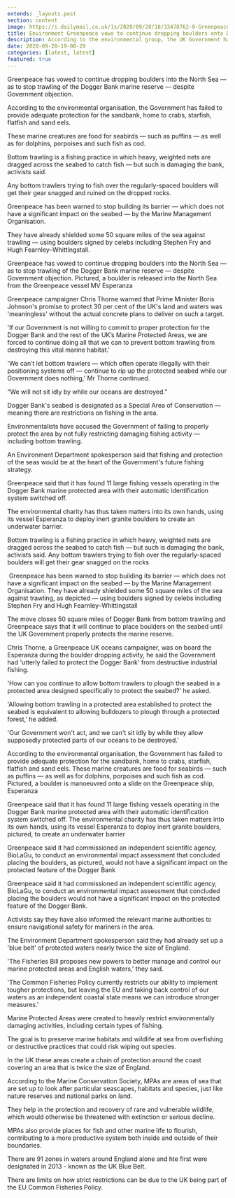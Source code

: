 ```yaml
---
extends: _layouts.post
section: content
image: https://i.dailymail.co.uk/1s/2020/09/28/18/33478762-0-Greenpeace_has_vowed_to_continue_dropping_boulders_into_the_Nort-a-10_1601314199035.jpg 
title: Environment Greenpeace vows to continue dropping boulders onto Dogger Bank to stop harmful trawling 
description: According to the environmental group, the UK Government has failed to provide adequate protection for the sandbank, home to crabs, starfish, flatfish and sand eels. 
date: 2020-09-28-19-00-29 
categories: [latest, latest] 
featured: true 
--- 
```

Greenpeace has vowed to continue dropping boulders into the North Sea — as to stop trawling of the Dogger Bank marine reserve — despite Government objection.

According to the environmental organisation, the Government has failed to provide adequate protection for the sandbank, home to crabs, starfish, flatfish and sand eels.

These marine creatures are food for seabirds — such as puffins — as well as for dolphins, porpoises and such fish as cod. 

Bottom trawling is a fishing practice in which heavy, weighted nets are dragged across the seabed to catch fish — but such is damaging the bank, activists said. 

Any bottom trawlers trying to fish over the regularly-spaced boulders will get their gear snagged and ruined on the dropped rocks. 

Greenpeace has been warned to stop building its barrier — which does not have a significant impact on the seabed — by the Marine Management Organisation.

They have already shielded some 50 square miles of the sea against trawling — using boulders signed by celebs including Stephen Fry and Hugh Fearnley–Whittingstall.

Greenpeace has vowed to continue dropping boulders into the North Sea — as to stop trawling of the Dogger Bank marine reserve — despite Government objection. Pictured, a boulder is released into the North Sea from the Greenpeace vessel MV Esperanza

Greenpeace campaigner Chris Thorne warned that Prime Minister Boris Johnson's promise to protect 30 per cent of the UK's land and waters was 'meaningless' without the actual concrete plans to deliver on such a target.

'If our Government is not willing to commit to proper protection for the Dogger Bank and the rest of the UK’s Marine Protected Areas, we are forced to continue doing all that we can to prevent bottom trawling from destroying this vital marine habitat.'

'We can’t let bottom trawlers — which often operate illegally with their positioning systems off — continue to rip up the protected seabed while our Government does nothing,' Mr Thorne continued.

“We will not sit idly by while our oceans are destroyed.”

Dogger Bank's seabed is designated as a Special Area of Conservation — meaning there are restrictions on fishing in the area.

Environmentalists have accused the Government of failing to properly protect the area by not fully restricting damaging fishing activity — including bottom trawling.

An Environment Department spokesperson said that fishing and protection of the seas would be at the heart of the Government's future fishing strategy. 

Greenpeace said that it has found 11 large fishing vessels operating in the Dogger Bank marine protected area with their automatic identification system switched off. 

The environmental charity has thus taken matters into its own hands, using its vessel Esperanza to deploy inert granite boulders to create an underwater barrier.

Bottom trawling is a fishing practice in which heavy, weighted nets are dragged across the seabed to catch fish — but such is damaging the bank, activists said. Any bottom trawlers trying to fish over the regularly-spaced boulders will get their gear snagged on the rocks

 Greenpeace has been warned to stop building its barrier — which does not have a significant impact on the seabed — by the Marine Management Organisation. They have already shielded some 50 square miles of the sea against trawling, as depicted — using boulders signed by celebs including Stephen Fry and Hugh Fearnley–Whittingstall

The move closes 50 square miles of Dogger Bank from bottom trawling and Greenpeace says that it will continue to place boulders on the seabed until the UK Government properly protects the marine reserve.

Chris Thorne, a Greenpeace UK oceans campaigner, was on board the Esperanza during the boulder dropping activity, he said the Government had 'utterly failed to protect the Dogger Bank' from destructive industrial fishing. 

'How can you continue to allow bottom trawlers to plough the seabed in a protected area designed specifically to protect the seabed?' he asked.

'Allowing bottom trawling in a protected area established to protect the seabed is equivalent to allowing bulldozers to plough through a protected forest,' he added.

'Our Government won't act, and we can't sit idly by while they allow supposedly protected parts of our oceans to be destroyed.'

According to the environmental organisation, the Government has failed to provide adequate protection for the sandbank, home to crabs, starfish, flatfish and sand eels. These marine creatures are food for seabirds — such as puffins — as well as for dolphins, porpoises and such fish as cod. Pictured, a boulder is manoeuvred onto a slide on the Greenpeace ship, Esperanza

Greenpeace said that it has found 11 large fishing vessels operating in the Dogger Bank marine protected area with their automatic identification system switched off. The environmental charity has thus taken matters into its own hands, using its vessel Esperanza to deploy inert granite boulders, pictured, to create an underwater barrier 

Greenpeace said it had commissioned an independent scientific agency, BioLaGu, to conduct an environmental impact assessment that concluded placing the boulders, as pictured, would not have a significant impact on the protected feature of the Dogger Bank

Greenpeace said it had commissioned an independent scientific agency, BioLaGu, to conduct an environmental impact assessment that concluded placing the boulders would not have a significant impact on the protected feature of the Dogger Bank.

Activists say they have also informed the relevant marine authorities to ensure navigational safety for mariners in the area.

The Environment Department spokesperson said they had already set up a 'blue belt' of protected waters nearly twice the size of England.

'The Fisheries Bill proposes new powers to better manage and control our marine protected areas and English waters,' they said.

'The Common Fisheries Policy currently restricts our ability to implement tougher protections, but leaving the EU and taking back control of our waters as an independent coastal state means we can introduce stronger measures.'

Marine Protected Areas were created to heavily restrict environmentally damaging activities, including certain types of fishing. 

The goal is to preserve marine habitats and wildlife at sea from overfishing or destructive practices that could risk wiping out species.

In the UK these areas create a chain of protection around the coast covering an area that is twice the size of England.

According to the Marine Conservation Society, MPAs are areas of sea that are set up to look after particular seascapes, habitats and species, just like nature reserves and national parks on land.

They help in the protection and recovery of rare and vulnerable wildlife, which would otherwise be threatened with extinction or serious decline.

MPAs also provide places for fish and other marine life to flourish, contributing to a more productive system both inside and outside of their boundaries.

There are 91 zones in waters around England alone and hte first were designated in 2013 - known as the UK Blue Belt. 

There are limits on how strict restrictions can be due to the UK being part of the EU Common Fisheries Policy.

